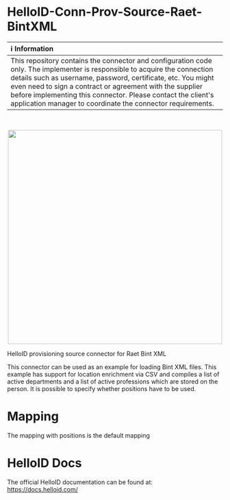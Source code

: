 # HelloID-Conn-Prov-Source-Raet-BintXML

| :information_source: Information |
|:---------------------------|
| This repository contains the connector and configuration code only. The implementer is responsible to acquire the connection details such as username, password, certificate, etc. You might even need to sign a contract or agreement with the supplier before implementing this connector. Please contact the client's application manager to coordinate the connector requirements.       |
<br />
<p align="center">
  <img src="https://www.tools4ever.nl/connector-logos/vismaraet-logo.png" width="500">
</p>

HelloID provisioning source connector for Raet Bint XML
 
This connector can be used as an example for loading Bint XML files. This example has support for location enrichment via CSV and compiles a list of active departments and a list of active professions which are stored on the person.
It is possible to specify whether positions have to be used.

# Mapping
The mapping with positions is the default mapping
 
# HelloID Docs
The official HelloID documentation can be found at: https://docs.helloid.com/
